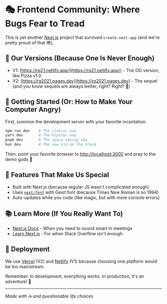# 🎭 Frontend Community: Where Bugs Fear to Tread

This is yet another [Next.js](https://nextjs.org) project that survived `create-next-app` (and we're pretty proud of that 😎).

## 🌟 Our Versions (Because One Is Never Enough)

- V1: [https://rq21.netlify.app/](https://rq21.netlify.app/) - The OG version, like Pizza v1.0
- V2: [https://rq2021.pages.dev](https://rq2021.pages.dev) - The sequel (and you know sequels are always better, right? Right? 🤔)

## 🚀 Getting Started (Or: How to Make Your Computer Angry)

First, summon the development server with your favorite incantation:

```bash
npm run dev    # The classic way
yarn dev       # The hipster way
pnpm dev       # The space-saving way
bun dev        # The new kid on the block
```

Then, point your favorite browser to [http://localhost:3000](http://localhost:3000) and pray to the demo gods 🙏

## 💅 Features That Make Us Special

- Built with Next.js (because regular JS wasn't complicated enough)
- Uses [`next/font`](https://nextjs.org/docs/app/building-your-application/optimizing/fonts) with Geist font (because Times New Roman is so 1994)
- Auto-updates while you code (like magic, but with more console errors)

## 📚 Learn More (If You Really Want To)

- [Next.js Docs](https://nextjs.org/docs) - When you need to sound smart in meetings
- [Learn Next.js](https://nextjs.org/learn) - For when Stack Overflow isn't enough

## 🚀 Deployment

We use [Vercel](https://vercel.com) (V2) and [Netlify](https://netlify.com) (V1) because choosing one platform would be too mainstream.

Remember: In development, everything works. In production, it's an adventure! 🎢

---
*Made with ☕️ and questionable life choices*
